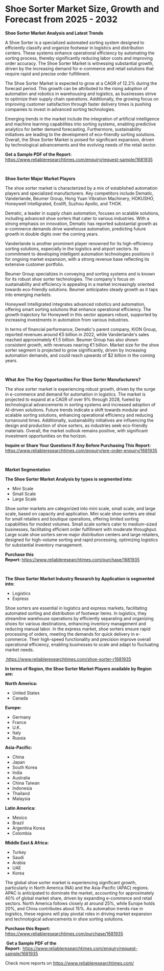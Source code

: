 <p><h1>Shoe Sorter Market Size, Growth and Forecast from 2025 - 2032</h1></p><p><strong>Shoe Sorter Market Analysis and Latest Trends</strong></p>
<p><p>A Shoe Sorter is a specialized automated sorting system designed to efficiently classify and organize footwear in logistics and distribution centers. These systems enhance operational efficiency by automating the sorting process, thereby significantly reducing labor costs and improving order accuracy. The Shoe Sorter Market is witnessing substantial growth, driven by the increasing demand for e-commerce and retail solutions that require rapid and precise order fulfillment.</p><p>The Shoe Sorter Market is expected to grow at a CAGR of 12.2% during the forecast period. This growth can be attributed to the rising adoption of automation and robotics in warehousing and logistics, as businesses strive to optimize their supply chain operations. Additionally, the growing focus on improving customer satisfaction through faster delivery times is pushing companies to invest in advanced sorting technologies.</p><p>Emerging trends in the market include the integration of artificial intelligence and machine learning capabilities into sorting systems, enabling predictive analytics for better demand forecasting. Furthermore, sustainability initiatives are leading to the development of eco-friendly sorting solutions. Overall, the Shoe Sorter Market is poised for significant expansion, driven by technological advancements and the evolving needs of the retail sector.</p></p>
<p><strong>Get a Sample PDF of the Report:&nbsp;</strong> <a href="https://www.reliableresearchtimes.com/enquiry/request-sample/1681935?utm_campaign=2722&utm_medium=2&utm_source=Github&utm_content=ia&utm_term=24032025&utm_id=shoe-sorter">https://www.reliableresearchtimes.com/enquiry/request-sample/1681935</a></p>
<p>&nbsp;</p>
<p><strong>Shoe Sorter Major Market Players</strong></p>
<p><p>The shoe sorter market is characterized by a mix of established automation players and specialized manufacturers. Key competitors include Dematic, Vanderlande, Beumer Group, Hong Yuan Vibration Machinery, HOKUSHO, Honeywell Intelligrated, Eoslift, Suzhou Apollo, and THOK. </p><p>Dematic, a leader in supply chain automation, focuses on scalable solutions, including advanced shoe sorters that cater to various industries. With a strong emphasis on innovation, Dematic has reported substantial growth as e-commerce demands drive warehouse automation, predicting future growth in double digits over the coming years.</p><p>Vanderlande is another prominent player renowned for its high-efficiency sorting solutions, especially in the logistics and airport sectors. Its commitment to developing intelligent automation technologies positions it for ongoing market expansion, with a strong revenue base reflecting its extensive customer portfolio.</p><p>Beumer Group specializes in conveying and sorting systems and is known for its robust shoe sorter technologies. The company's focus on sustainability and efficiency is appealing in a market increasingly oriented towards eco-friendly solutions. Beumer anticipates steady growth as it taps into emerging markets.</p><p>Honeywell Intelligrated integrates advanced robotics and automation, offering smart sorting solutions that enhance operational efficiency. The growth trajectory for Honeywell in this sector appears robust, supported by increasing investments in automation from various industries.</p><p>In terms of financial performance, Dematic's parent company, KION Group, reported revenues around €5 billion in 2022, while Vanderlande's sales reached approximately €1.5 billion. Beumer Group has also shown consistent growth, with revenues nearing €1 billion. Market size for the shoe sorter segment is projected to grow significantly, driven by increasing automation demands, and could reach upwards of $2 billion in the coming years.</p></p>
<p>&nbsp;</p>
<p><strong>What Are The Key Opportunities For Shoe Sorter Manufacturers?</strong></p>
<p><p>The shoe sorter market is experiencing robust growth, driven by the surge in e-commerce and demand for automation in logistics. The market is projected to expand at a CAGR of over 9% through 2028, fueled by technological advancements in sorting systems and increased adoption of AI-driven solutions. Future trends indicate a shift towards modular and scalable sorting solutions, enhancing operational efficiency and reducing turnaround times. Additionally, sustainability initiatives are influencing the design and production of shoe sorters, as industries seek eco-friendly materials. Overall, the market outlook remains positive, with significant investment opportunities on the horizon.</p></p>
<p><strong>Inquire or Share Your Questions If Any Before Purchasing This Report:</strong> <a href="https://www.reliableresearchtimes.com/enquiry/pre-order-enquiry/1681935?utm_campaign=2722&utm_medium=2&utm_source=Github&utm_content=ia&utm_term=24032025&utm_id=shoe-sorter">https://www.reliableresearchtimes.com/enquiry/pre-order-enquiry/1681935</a></p>
<p>&nbsp;</p>
<p><strong>Market Segmentation</strong></p>
<p><strong>The Shoe Sorter Market Analysis by types is segmented into:</strong></p>
<p><ul><li>Mini Scale</li><li>Small Scale</li><li>Large Scale</li></ul></p>
<p><p>Shoe sorter markets are categorized into mini scale, small scale, and large scale, based on capacity and application. Mini scale shoe sorters are ideal for small retailers and boutique operations, offering limited sorting capabilities for modest volumes. Small scale sorters cater to medium-sized businesses, facilitating efficient order fulfillment with moderate throughput. Large scale shoe sorters serve major distribution centers and large retailers, designed for high-volume sorting and rapid processing, optimizing logistics for substantial inventory management.</p></p>
<p><strong>Purchase this Report:&nbsp;</strong><a href="https://www.reliableresearchtimes.com/purchase/1681935?utm_campaign=2722&utm_medium=2&utm_source=Github&utm_content=ia&utm_term=24032025&utm_id=shoe-sorter">https://www.reliableresearchtimes.com/purchase/1681935</a></p>
<p>&nbsp;</p>
<p><strong>The Shoe Sorter Market Industry Research by Application is segmented into:</strong></p>
<p><ul><li>Logistics</li><li>Express</li></ul></p>
<p><p>Shoe sorters are essential in logistics and express markets, facilitating automated sorting and distribution of footwear items. In logistics, they streamline warehouse operations by efficiently separating and organizing shoes for various destinations, enhancing inventory management and reducing manual labor. In the express market, shoe sorters ensure rapid processing of orders, meeting the demands for quick delivery in e-commerce. Their high-speed functionality and precision improve overall operational efficiency, enabling businesses to scale and adapt to fluctuating market needs.</p></p>
<p><a href="https://www.reliableresearchtimes.com/shoe-sorter-r1681935?utm_campaign=2722&utm_medium=2&utm_source=Github&utm_content=ia&utm_term=24032025&utm_id=shoe-sorter">&nbsp;https://www.reliableresearchtimes.com/shoe-sorter-r1681935</a></p>
<p><strong>In terms of Region, the Shoe Sorter Market Players available by Region are:</strong></p>
<p>
    <p> <strong> North America: </strong>
        <ul>
            <li>United States</li>
            <li>Canada</li>
        </ul>
        </p> 
    <p> <strong> Europe: </strong>
        <ul>
            <li>Germany</li>
            <li>France</li>
            <li>U.K.</li>
            <li>Italy</li>
            <li>Russia</li>
        </ul>
        </p> 
    <p> <strong> Asia-Pacific: </strong>
        <ul>
            <li>China</li>
            <li>Japan</li>
            <li>South Korea</li>
            <li>India</li>
            <li>Australia</li>
            <li>China Taiwan</li>
            <li>Indonesia</li>
            <li>Thailand</li>
            <li>Malaysia</li>
        </ul>
        </p> 
    <p> <strong> Latin America: </strong>
        <ul>
            <li>Mexico</li>
            <li>Brazil</li>
            <li>Argentina Korea</li>
            <li>Colombia</li>
        </ul>
        </p> 
    <p> <strong> Middle East & Africa: </strong>
        <ul>
            <li>Turkey</li>
            <li>Saudi</li>
            <li>Arabia</li>
            <li>UAE</li>
            <li>Korea</li>
        </ul>
    </p>
    </p>
<p><p>The global shoe sorter market is experiencing significant growth, particularly in North America (NA) and the Asia-Pacific (APAC) regions. APAC is anticipated to dominate the market, accounting for approximately 40% of global market share, driven by expanding e-commerce and retail sectors. North America follows closely at around 25%, while Europe holds 20%, and China contributes about 15%. As automation trends rise in logistics, these regions will play pivotal roles in driving market expansion and technological advancements in shoe sorting solutions.</p></p>
<p><strong>Purchase this Report: </strong><a href="https://www.reliableresearchtimes.com/purchase/1681935?utm_campaign=2722&utm_medium=2&utm_source=Github&utm_content=ia&utm_term=24032025&utm_id=shoe-sorter">https://www.reliableresearchtimes.com/purchase/1681935</a></p>
<p>&nbsp;<strong>Get a Sample PDF of the Report:&nbsp;&nbsp;</strong><a href="https://www.reliableresearchtimes.com/enquiry/request-sample/1681935?utm_campaign=2722&utm_medium=2&utm_source=Github&utm_content=ia&utm_term=24032025&utm_id=shoe-sorter">https://www.reliableresearchtimes.com/enquiry/request-sample/1681935</a></p>
<p><strong></strong></p>
<p>Check more reports on <a href="https://www.reliableresearchtimes.com/?utm_campaign=2722&utm_medium=2&utm_source=Github&utm_content=ia&utm_term=24032025&utm_id=shoe-sorter">https://www.reliableresearchtimes.com/</a></p>